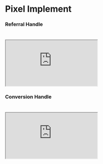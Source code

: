 # Pixel Implement

### Referral Handle


###   
</br>
<iframe id="jsemb" src="https://stackblitz.com/edit/js-ye3mfy?embed=1&file=index.html&hidedevtools=0&devtoolsheight=60"></iframe>

### Conversion Handle



###   
</br>
<iframe id="jsemb" src="https://stackblitz.com/edit/js-ye3mfy?embed=1&file=index.html&hidedevtools=0&devtoolsheight=60"></iframe>